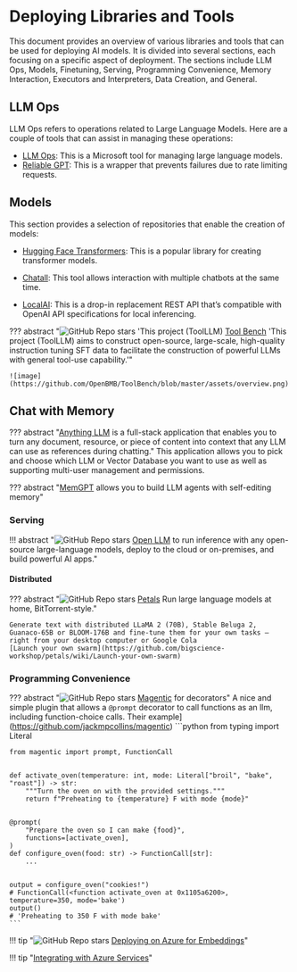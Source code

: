 # Deploying Libraries and Tools

This document provides an overview of various libraries and tools that can be used for deploying AI models. It is divided into several sections, each focusing on a specific aspect of deployment. The sections include LLM Ops, Models, Finetuning, Serving, Programming Convenience, Memory Interaction, Executors and Interpreters, Data Creation, and General.

## LLM Ops

LLM Ops refers to operations related to Large Language Models. Here are a couple of tools that can assist in managing these operations:

- [LLM Ops](https://github.com/microsoft/lmops): This is a Microsoft tool for managing large language models.
- [Reliable GPT](https://github.com/BerriAI/reliableGPT): This is a wrapper that prevents failures due to rate limiting requests.

## Models

This section provides a selection of repositories that enable the creation of models:

- [Hugging Face Transformers](https://huggingface.co/transformers/v4.0.1/index.html): This is a popular library for creating transformer models.

- [Chatall](https://github.com/sunner/ChatALL): This tool allows interaction with multiple chatbots at the same time.
- [LocalAI](https://github.com/go-skynet/LocalAI): This is a drop-in replacement REST API that’s compatible with OpenAI API specifications for local inferencing.

??? abstract "![GitHub Repo stars](https://badgen.net/github/stars/OpenBMB/ToolBench) 'This project (ToolLLM) [Tool Bench](https://github.com/OpenBMB/ToolBench) 'This project (ToolLLM) aims to construct open-source, large-scale, high-quality instruction tuning SFT data to facilitate the construction of powerful LLMs with general tool-use capability.'"

    ![image](https://github.com/OpenBMB/ToolBench/blob/master/assets/overview.png)


## Chat with Memory

??? abstract "[Anything LLM](https://github.com/Mintplex-Labs/anything-llm?tab=readme-ov-fileI) is a full-stack application that enables you to turn any document, resource, or piece of content into context that any LLM can use as references during chatting."
    This application allows you to pick and choose which LLM or Vector Database you want to use as well as supporting multi-user management and permissions.

??? abstract "[MemGPT](https://github.com/cpacker/MemGPT)  allows you to build LLM agents with self-editing memory"

### Serving

!!! abstract "![GitHub Repo stars](https://badgen.net/github/stars/bentoml/OpenLLM) [Open LLM](https://github.com/bentoml/OpenLLM) to run inference with any open-source large-language models, deploy to the cloud or on-premises, and build powerful AI apps."

#### Distributed

??? abstract "![GitHub Repo stars](https://badgen.net/github/stars/bigscience-workshop/petals) [Petals](https://github.com/bigscience-workshop/petals) Run large language models at home, BitTorrent-style."

    Generate text with distributed LLaMA 2 (70B), Stable Beluga 2, Guanaco-65B or BLOOM-176B and fine‑tune them for your own tasks — right from your desktop computer or Google Cola
    [Launch your own swarm](https://github.com/bigscience-workshop/petals/wiki/Launch-your-own-swarm)

### Programming Convenience

??? abstract "![GitHub Repo stars](https://badgen.net/github/stars/jackmpcollins/magentic) [Magentic](https://github.com/jackmpcollins/magentic) for decorators"
    A nice and simple plugin that allows a `@prompt` decorator to call functions as an llm, including function-choice calls.
    Their example](https://github.com/jackmpcollins/magentic)
    ```python
    from typing import Literal

    from magentic import prompt, FunctionCall


    def activate_oven(temperature: int, mode: Literal["broil", "bake", "roast"]) -> str:
        """Turn the oven on with the provided settings."""
        return f"Preheating to {temperature} F with mode {mode}"


    @prompt(
        "Prepare the oven so I can make {food}",
        functions=[activate_oven],
    )
    def configure_oven(food: str) -> FunctionCall[str]:
        ...


    output = configure_oven("cookies!")
    # FunctionCall(<function activate_oven at 0x1105a6200>, temperature=350, mode='bake')
    output()
    # 'Preheating to 350 F with mode bake'
    ```




!!! tip "![GitHub Repo stars](https://badgen.net/github/stars/ruoccofabrizio/azure-open-ai-embeddings-qna) [Deploying on Azure for Embeddings](https://github.com/ruoccofabrizio/azure-open-ai-embeddings-qna)"

!!! tip "[Integrating with Azure Services](https://www.youtube.com/watch?v=tW2EA4aZ_YQ)"
